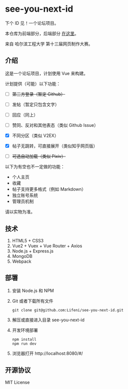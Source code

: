 # see-you-next-id

下个 ID 见！一个论坛项目。

本仓库为前端部分，后端部分 [在这里](https://github.com/Lifeni/see-you-next-id-api)。

来自 哈尔滨工程大学 第十三届网页制作大赛。

## 介绍

这是一个论坛项目，计划使用 Vue 来构建。

计划提供（可能）以下功能：

- [ ] ~~第三方登录（暂定 Github）~~

- [ ] 发帖（暂定只包含文字）
- [ ] 回应（同上）
- [ ] 赞同、反对和其他表态（类似 Github Issue）
- [x] 不同分区（类似 V2EX）
- [x] 帖子无跳转，可直接展开（类似知乎网页版）
- [ ] ~~可选自动加载（类似 Pixiv）~~

以下为有空也不一定做的功能：

- 个人主页
- 收藏
- 帖子支持更多格式（例如 Markdown）
- 独立账号系统
- 管理员机制

请以实物为准。

## 技术

1. HTML5 + CSS3
3. Vue2 + Vuex + Vue Router + Axios
4. Node.js + Express.js
5. MongoDB
6. Webpack

## 部署

1. 安装 Node.js 和 NPM

2. Git 或者下载所有文件

   ```
   git clone git@github.com:Lifeni/see-you-next-id.git
   ```

3. 解压或直接进入目录 see-you-next-id

4. 开发环境部署

   ```
   npm install
   npm run dev
   ```

5. 浏览器打开 http://localhost:8080/#/

## 开源协议

MIT License
